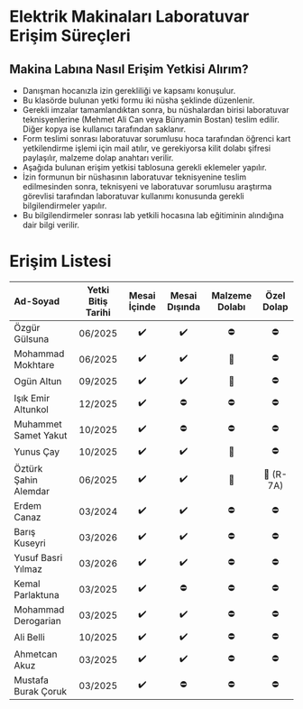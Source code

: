 # Elektrik Makinaları Laboratuvar Erişim Süreçleri

## Makina Labına Nasıl Erişim Yetkisi Alırım?

- Danışman hocanızla izin gerekliliği ve kapsamı konuşulur.
- Bu klasörde bulunan yetki formu iki nüsha şeklinde düzenlenir.
- Gerekli imzalar tamamlandıktan sonra, bu nüshalardan birisi laboratuvar teknisyenlerine (Mehmet Ali Can veya Bünyamin Bostan) teslim edilir. Diğer kopya ise kullanıcı tarafından saklanır.
- Form teslimi sonrası laboratuvar sorumlusu hoca tarafından öğrenci kart yetkilendirme işlemi için mail atılır, ve gerekiyorsa kilit dolabı şifresi paylaşılır, malzeme dolap anahtarı verilir. 
- Aşağıda bulunan erişim yetkisi tablosuna gerekli eklemeler yapılır.
- İzin formunun bir nüshasının laboratuvar teknisyenine teslim edilmesinden sonra, teknisyeni ve laboratuvar sorumlusu araştırma görevlisi tarafından laboratuvar kullanımı konusunda gerekli bilgilendirmeler yapılır.
- Bu bilgilendirmeler sonrası lab yetkili hocasına lab eğitiminin alındığına dair bilgi verilir.


# Erişim Listesi

|      Ad-Soyad    | Yetki Bitiş Tarihi| Mesai İçinde | Mesai Dışında | Malzeme Dolabı | Özel Dolap |
|:-----------------|:---------------:|:--------------:|:-------------:|:--------------:|:----------:|
| Özgür Gülsuna    | 06/2025 |:heavy_check_mark:|:heavy_check_mark: | :no_entry: | :no_entry:|
|Mohammad Mokhtare | 06/2025 |:heavy_check_mark:|:heavy_check_mark: | :key:   | :no_entry:|
| Ogün Altun  | 09/2025 |:heavy_check_mark:|:heavy_check_mark: | :key:   |  :no_entry:|  
|Işık Emir Altunkol | 12/2025 |:heavy_check_mark:|:no_entry:  | :no_entry:  |  :no_entry:|    
|Muhammet Samet Yakut  | 10/2025 |:heavy_check_mark:|:no_entry:  | :no_entry:  |  :no_entry:| 
|Yunus Çay  | 10/2025 |:heavy_check_mark:|:heavy_check_mark:  |  :key:   |  :no_entry:| 
|Öztürk Şahin Alemdar| 06/2025 |:heavy_check_mark:|:heavy_check_mark: |  :key:   | :key: (R-7A)|
|Erdem Canaz | 03/2024 |:heavy_check_mark:|:heavy_check_mark: |  :no_entry:    | :no_entry:|
|Barış Kuseyri | 03/2026 |:heavy_check_mark:|:heavy_check_mark: |  :no_entry:    | :no_entry:|
|Yusuf Basri Yılmaz| 03/2026 |:heavy_check_mark:|:heavy_check_mark: |  :no_entry:    | :no_entry:|
|Kemal Parlaktuna | 03/2025 |:heavy_check_mark:| :no_entry:   |  :no_entry:    | :no_entry:|
|Mohammad Derogarian| 03/2025 |:heavy_check_mark:| :heavy_check_mark:   |  :no_entry:    | :no_entry:|
|Ali Belli| 10/2025 |:heavy_check_mark:| :heavy_check_mark: |  :no_entry:    | :no_entry:|
|Ahmetcan Akuz| 03/2025 |:heavy_check_mark:| :heavy_check_mark: |  :no_entry:    | :no_entry:|
|Mustafa Burak Çoruk| 03/2025 |:heavy_check_mark:| :no_entry: |  :no_entry:    | :no_entry:|
